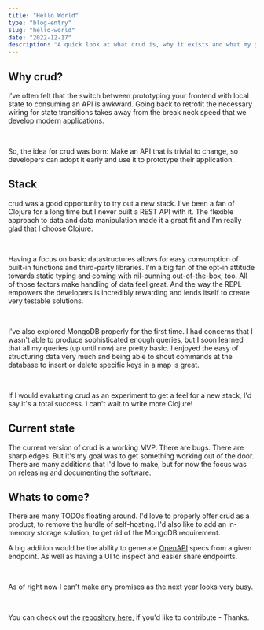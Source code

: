 ```yaml
---
title: "Hello World"
type: "blog-entry"
slug: "hello-world"
date: "2022-12-17"
description: "A quick look at what crud is, why it exists and what my goals are."
---
```


<h2 id="why">Why crud?</h2>

I've often felt that the switch between prototyping your frontend with local state to consuming an API is awkward. Going back to retrofit the necessary wiring for state transitions takes away from the break neck speed that we develop modern applications.

<br/>

So, the idea for crud was born: Make an API that is trivial to change, so developers can adopt it early and use it to prototype their application.

<h2 id="stack">Stack</h2>

crud was a good opportunity to try out a new stack. I've been a fan of Clojure for a long time but I never built a REST API with it. The flexible approach to data and data manipulation made it a great fit and I'm really glad that I choose Clojure.

<br/>

Having a focus on basic datastructures allows for easy consumption of built-in functions and third-party libraries. I'm a big fan of the opt-in attitude towards static typing and coming with nil-punning out-of-the-box, too. All of those factors make handling of data feel great. And the way the REPL empowers the developers is incredibly rewarding and lends itself to create very testable solutions.

<br/>

I've also explored MongoDB properly for the first time. I had concerns that I wasn't able to produce sophisticated enough queries, but I soon learned that all my queries (up until now) are pretty basic. I enjoyed the easy of structuring data very much and being able to shout commands at the database to insert or delete specific keys in a map is great.

<br/>

If I would evaluating crud as an experiment to get a feel for a new stack, I'd say it's a total success. I can't wait to write more Clojure!

<h2 id="state">Current state</h2>

The current version of crud is a working MVP. There are bugs. There are sharp edges. But it's my goal was to get something working out of the door. There are many additions that I'd love to make, but for now the focus was on releasing and documenting the software.

<h2 id="future">Whats to come?</h2>

There are many TODOs floating around. I'd love to properly offer crud as a product, to remove the hurdle of self-hosting. I'd also like to add an in-memory storage solution, to get rid of the MongoDB requirement.

A big addition would be the ability to generate [OpenAPI](https://openapi-generator.tech/) specs from a given endpoint. As well as having a UI to inspect and easier share endpoints.

<br/>

As of right now I can't make any promises as the next year looks very busy.

<br/>

You can check out the [repository here](https://github.com/gedankenessen/crud), if you'd like to contribute - Thanks.

